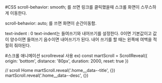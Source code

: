 #CSS
scroll-behavior: smooth; 를 쓰면 링크를 클릭했을때 스크롤 화면이 스무스하게 이동한다.

scroll-behavior: auto; 를 쓰면 화면이 순간이동함.

text-indent : 0
text-indent는 들여쓰기와 내어쓰기를 설정한다.
0이면 기본값이고 값이 양수이면 들여쓰기 음수이면 내어쓰기가 된다.
내어 쓰기를 할 때는 왼쪽에 여백을 적절히 줘야된다.

#스크롤 애니메이션
scrollreveal 사용
ex) 
const martScroll = ScrollReveal({
  origin: 'bottom',
  distance: '80px',
  duration: 2000,
  reset: true
})

// scroll Home
martScroll.reveal('.home__data--title', {})
martScroll.reveal('.home__data--desc', {})